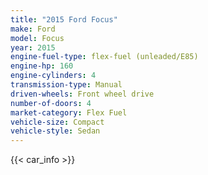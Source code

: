 ```yaml
---
title: "2015 Ford Focus"
make: Ford
model: Focus
year: 2015
engine-fuel-type: flex-fuel (unleaded/E85)
engine-hp: 160
engine-cylinders: 4
transmission-type: Manual
driven-wheels: Front wheel drive
number-of-doors: 4
market-category: Flex Fuel
vehicle-size: Compact
vehicle-style: Sedan
---
```


{{< car_info >}}
